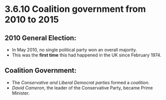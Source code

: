 # 3.6.10 Coalition government from 2010 to 2015

## 2010 General Election:
- In May 2010, no single political party won an overall majority.
- This was the **first time** this had happened in the UK since February 1974.

## Coalition Government:
- The *Conservative and Liberal Democrat parties* formed a *coalition*.
- *David Cameron*, the leader of the Conservative Party, became Prime Minister.